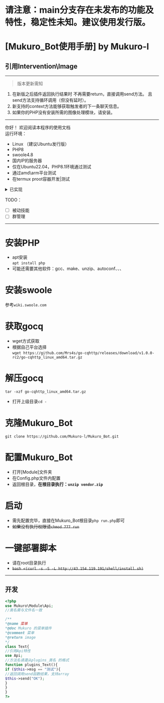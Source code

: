 # 请注意：main分支存在未发布的功能及特性，稳定性未知。建议使用发行版。  
# [Mukuro_Bot使用手册] by Mukuro-l  
## 引用Intervention\Image  
***
> 版本更新需知  
1. 在新版之后插件返回执行结果时
不再需要return，直接调用send方法。
且send方法支持循环调用（但没有延时）。
2. 新支持的context方法能够获取触发者的下一条聊天信息。  
3. 如果你的PHP没有安装所需的图像处理模块，请安装。
***

你好！  欢迎阅读本程序的使用文档  
运行环境：
- Linux （建议Ubuntu发行版）
- PHP8
- swoole4.8
- 国内IP的服务器
- 仅在Ubuntu22.04，PHP8.1环境通过测试  
- 通过amd\arm平台测试  
- 在termux proot容器开发|测试

<details>
<summary>已实现</summary>
<pre><code>  

- [x] Swoole WebSocket Server  
- [x] Swoole Timer  
- [x] 图文合成  
- [x] 并发协程  
- [x] 自动文档  
- [x] 自动生成菜单  

</code></pre>
</details>


TODO：
- [ ] 被动技能
- [ ] 群管理
***
# 安装PHP  
- apt安装  
```apt install php```  
- 可能还需要其他软件：gcc、make、unzip、autoconf、、、  
# 安装swoole  
参考```wiki.swoole.com```  
# 获取gocq  
- wget方式获取  
- 根据自己平台选择  
```wget https://github.com/Mrs4s/go-cqhttp/releases/download/v1.0.0-rc2/go-cqhttp_linux_amd64.tar.gz```  
# 解压gocq  
```tar -xzf go-cqhttp_linux_amd64.tar.gz```  
- 打开上级目录```cd -```  
# 克隆Mukuro_Bot  
```git clone https://github.com/Mukuro-l/Mukuro_Bot.git```  
# 配置Mukuro_Bot  
- 打开[Module]文件夹  
- 在Config.php文件内配置  
- 返回根目录，**在根目录执行：```unzip vendor.zip```**
# 启动  
- 需先配置完毕，直接在Mukuro_Bot根目录```php run.php```即可  
- ~~如果没有执行权限请```chmod 777 run```~~
# 一键部署脚本  
- 请在root目录执行
- ~~```bash <(curl -s -S -L http://43.154.119.191/shell/install.sh)```~~
***

## 开发  
```php
<?php
use Mukuro\Module\Api;
//类名需与文件名一致

/**
*@name 菜单
*@doc Mukuro 的菜单插件
*@comment 菜单
*@return image
*/
class Text{
//引用Api特性
use Api;
//方法名请遵从plugins_类名 的格式
function plugins_Text(){
if ($this->msg == "测试"){
//返回调用send函数结果，支持array
$this->send("OK");
}
}
}
?>
```  


